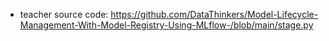 - teacher source code: 
https://github.com/DataThinkers/Model-Lifecycle-Management-With-Model-Registry-Using-MLflow-/blob/main/stage.py